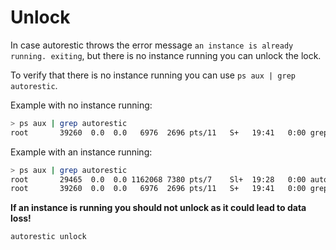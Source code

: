 # Unlock

In case autorestic throws the error message `an instance is already running. exiting`, but there is no instance running you can unlock the lock.

To verify that there is no instance running you can use `ps aux | grep autorestic`.

Example with no instance running:

```bash
> ps aux | grep autorestic
root       39260  0.0  0.0   6976  2696 pts/11   S+   19:41   0:00 grep autorestic
```

Example with an instance running:

```bash
> ps aux | grep autorestic
root       29465  0.0  0.0 1162068 7380 pts/7    Sl+  19:28   0:00 autorestic --ci backup -a
root       39260  0.0  0.0   6976  2696 pts/11   S+   19:41   0:00 grep autorestic
```

**If an instance is running you should not unlock as it could lead to data loss!**

```bash
autorestic unlock
```
